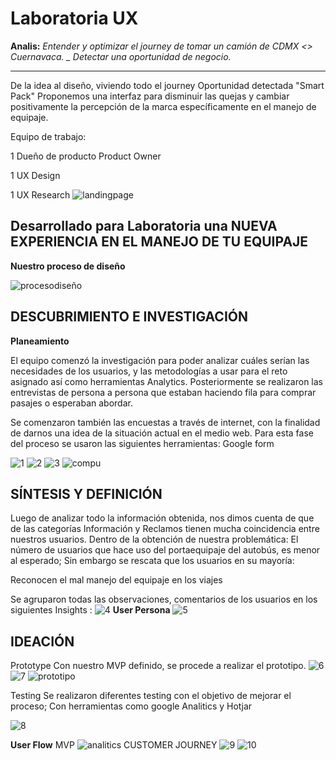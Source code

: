 
# Laboratoria UX

 **Analis:** _Entender y optimizar el journey de tomar
un camión de CDMX <> Cuernavaca.
_ Detectar una oportunidad de negocio._

****
De la idea al diseño, viviendo todo el journey
 Oportunidad detectada "Smart Pack"
Proponemos una interfaz para disminuir las quejas y cambiar positivamente la percepción de la marca específicamente en el manejo de equipaje.

Equipo de trabajo:

1 Dueño de producto Product Owner

1 UX Design

1 UX Research
 
![landingpage](assets/img/landingpage.png)

## Desarrollado para Laboratoria una NUEVA EXPERIENCIA EN EL MANEJO DE TU EQUIPAJE
**Nuestro proceso de diseño**

![procesodiseño](assets/img/procesodiseño.png)

## DESCUBRIMIENTO E INVESTIGACIÓN
**Planeamiento**

El equipo comenzó la investigación para poder analizar cuáles serían las necesidades de los usuarios, y las metodologías a usar para el reto asignado así como herramientas Analytics.
Posteriormente se realizaron las entrevistas de persona a persona que estaban haciendo fila para comprar  pasajes o esperaban abordar.

Se comenzaron también las encuestas a través de internet, con la finalidad de darnos una idea de la situación actual en el medio web.
Para esta fase del proceso se usaron las siguientes herramientas:
Google form

![1](assets/img/1.png)
![2](assets/img/2.png)
![3](assets/img/3.png)
![compu](assets/img/compu.jpg)

## SÍNTESIS Y DEFINICIÓN

Luego de analizar todo la información obtenida, nos dimos cuenta de que de las categorías Información y Reclamos tienen mucha coincidencia entre nuestros usuarios.
Dentro de la obtención de nuestra problemática:
El número de usuarios que hace uso del portaequipaje del autobús, es menor al esperado; Sin embargo se rescata que los usuarios en su mayoría:

 Reconocen el mal manejo del equipaje en los viajes

Se agruparon todas las observaciones, comentarios de los usuarios en los siguientes Insights :
![4](assets/img/4.png)
**User Persona**
![5](assets/img/5.png)

## IDEACIÓN

Prototype
Con nuestro MVP definido, se procede a realizar el prototipo.
![6](assets/img/6.png)
![7](assets/img/7.png)
![prototipo](assets/img/prototipo.png)

Testing
Se realizaron diferentes testing con el objetivo de mejorar el proceso; Con herramientas como google Analitics y Hotjar

![8](assets/img/8.png)

**User Flow**
MVP
![analitics](assets/img/analitics.png)
CUSTOMER JOURNEY
![9](assets/img/9.png)
![10](assets/img/10.png)
